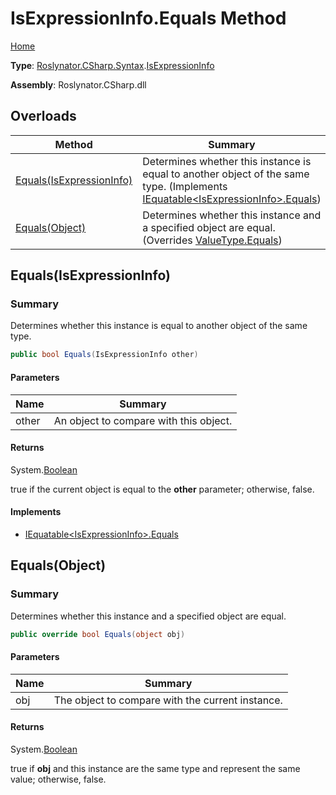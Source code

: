 # IsExpressionInfo\.Equals Method

[Home](../../../../../README.md)

**Type**: [Roslynator.CSharp.Syntax](../../README.md)\.[IsExpressionInfo](../README.md)

**Assembly**: Roslynator\.CSharp\.dll

## Overloads

| Method | Summary |
| ------ | ------- |
| [Equals(IsExpressionInfo)](#Roslynator_CSharp_Syntax_IsExpressionInfo_Equals_Roslynator_CSharp_Syntax_IsExpressionInfo_) | Determines whether this instance is equal to another object of the same type\. \(Implements [IEquatable\<IsExpressionInfo>.Equals](https://docs.microsoft.com/en-us/dotnet/api/system.iequatable-1.equals)\) |
| [Equals(Object)](#Roslynator_CSharp_Syntax_IsExpressionInfo_Equals_System_Object_) | Determines whether this instance and a specified object are equal\. \(Overrides [ValueType.Equals](https://docs.microsoft.com/en-us/dotnet/api/system.valuetype.equals)\) |

## Equals\(IsExpressionInfo\)<a name="Roslynator_CSharp_Syntax_IsExpressionInfo_Equals_Roslynator_CSharp_Syntax_IsExpressionInfo_"></a>

### Summary

Determines whether this instance is equal to another object of the same type\.

```csharp
public bool Equals(IsExpressionInfo other)
```

#### Parameters

| Name | Summary |
| ---- | ------- |
| other | An object to compare with this object\. |

#### Returns

System\.[Boolean](https://docs.microsoft.com/en-us/dotnet/api/system.boolean)

true if the current object is equal to the **other** parameter; otherwise, false\.

#### Implements

* [IEquatable\<IsExpressionInfo>.Equals](https://docs.microsoft.com/en-us/dotnet/api/system.iequatable-1.equals)

## Equals\(Object\)<a name="Roslynator_CSharp_Syntax_IsExpressionInfo_Equals_System_Object_"></a>

### Summary

Determines whether this instance and a specified object are equal\.

```csharp
public override bool Equals(object obj)
```

#### Parameters

| Name | Summary |
| ---- | ------- |
| obj | The object to compare with the current instance\.  |

#### Returns

System\.[Boolean](https://docs.microsoft.com/en-us/dotnet/api/system.boolean)

true if **obj** and this instance are the same type and represent the same value; otherwise, false\. 